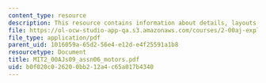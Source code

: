 ```yaml
---
content_type: resource
description: This resource contains information about details, layouts and technical.
file: https://ol-ocw-studio-app-qa.s3.amazonaws.com/courses/2-00aj-exploring-sea-space-earth-fundamentals-of-engineering-design-spring-2009/b0f020c026200bb212a4c65a017b4340_MIT2_00AJs09_assn06_motors.pdf
file_type: application/pdf
parent_uid: 1016059a-65d2-56e4-e12d-e4f25591a1b8
resourcetype: Document
title: MIT2_00AJs09_assn06_motors.pdf
uid: b0f020c0-2620-0bb2-12a4-c65a017b4340
---
```

